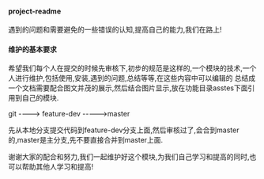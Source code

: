 #### project-readme
遇到的问题和需要避免的一些错误的认知,提高自己的能力,我们在路上!




#### 维护的基本要求

希望我们每个人在提交的时候先审核下,初步的规范是这样的,一个模块的技术,一个人进行维护,包括使用,安装,遇到的问题,总结等等,在这些内容中可以编辑的
总结成一个文档需要配合图文并茂的展示,然后结合图片显示,放在功能目录asstes下面引用到自己的模块.


git ----> feature-dev ----->master


先从本地分支提交代码到feature-dev分支上面,然后审核过了,会合到master的,master是主分支,先不要直接合并到master上面.



谢谢大家的配合和努力,我们一起维护好这个模块,为我们自己学习和提高的同时,也可以帮助其他人学习和提高!

